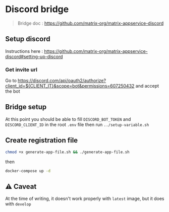 # Discord bridge

> Bridge doc : <https://github.com/matrix-org/matrix-appservice-discord>

## Setup discord

Instructions here : <https://github.com/matrix-org/matrix-appservice-discord#setting-up-discord>

### Get invite url

Go to <https://discord.com/api/oauth2/authorize?client_id=${CLIENT_IT}&scope=bot&permissions=607250432> and accept the bot

## Bridge setup

At this point you should be able to fill `DISCORD_BOT_TOKEN` and `DISCORD_CLIENT_ID` in the root `.env` file then run `../setup-variable.sh`

## Create registration file

```bash
chmod +x generate-app-file.sh && ./generate-app-file.sh
```

then

```bash
docker-compose up -d
```

## ⚠️ Caveat

At the time of writing, it doesn't work properly with `latest` image, but it does with `develop`
